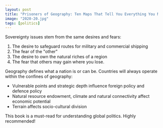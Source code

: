 ```yaml
---
layout: post
title: "Prisoners of Geography: Ten Maps That Tell You Everything You Need To Know About Global Politics"
image: "2020-20.jpg"
tags: [politics]
---
```


Sovereignty issues stem from the same desires and fears:
1. The desire to safeguard routes for military and commercial shipping
2. The fear of the "other"
3. The desire to own the natural riches of a region
4. The fear that others may gain where you lose.

Geography defines what a nation is or can be. Countries will always operate within the confines of geography:
* Vulnerable points and strategic depth influence foreign policy and defence policy
* Natural resource endowment, climate and natural connectivity affect economic potential
* Terrain affects socio-cultural division

This book is a must-read for understanding global politics. Highly recommended!
